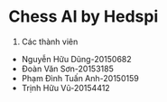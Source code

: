 # Chess AI by Hedspi

1. Các thành viên
* Nguyễn Hữu Dũng-20150682 
* Đoàn Văn Sơn-20153185
* Phạm Đình Tuấn Anh-20150159
* Trịnh Hữu Vũ-20154412
